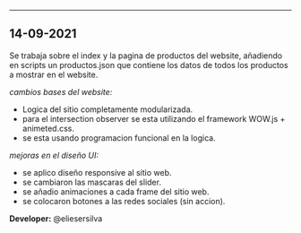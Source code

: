 ___
## 14-09-2021

Se trabaja sobre el index y la pagina de productos del website, añadiendo en scripts un productos.json que contiene
los datos de todos los productos a mostrar en el website.

*cambios bases del website:*

* Logica del sitio completamente modularizada.
* para el intersection observer se esta utilizando el framework WOW.js + animeted.css.
* se esta usando programacion funcional en la logica.


*mejoras en el diseño UI:*

* se aplico diseño responsive al sitio web.
* se cambiaron las mascaras del slider.
* se añadio animaciones a cada frame del sitio web.
* se colocaron botones a las redes sociales (sin accion).

**Developer:** @eliesersilva
